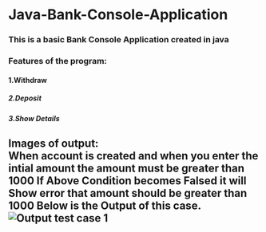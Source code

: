 # Java-Bank-Console-Application

### This is a basic Bank Console Application created in java

### Features of the program:

#### 1.Withdraw

##### 2.Deposit

##### 3.Show Details

Images of output: 
<br>
When account is created and when you enter the intial amount
the amount must be greater than 1000 
If Above Condition becomes Falsed it will Show error that amount should be greater than  1000 
Below is the Output of this case.
![Output test case 1](https://imgur.com/8wfIAe8)
---









